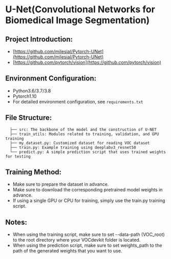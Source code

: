 # U-Net(Convolutional Networks for Biomedical Image Segmentation)

## Project Introduction:
* [https://github.com/milesial/Pytorch-UNet](https://github.com/milesial/Pytorch-UNet)
* [https://github.com/pytorch/vision](https://github.com/pytorch/vision)

## Environment Configuration:
* Python3.6/3.7/3.8
* Pytorch1.10
* For detailed environment configuration, see ```requirements.txt```

## File Structure:
```
  ├── src: The backbone of the model and the construction of U-NET
  ├── train_utils: Modules related to training, validation, and GPU training
  ├── my_dataset.py: Customized dataset for reading VOC dataset
  ├── train.py: Example training using deeplabv3_resnet50
  └── predict.py: A simple prediction script that uses trained weights for testing
```


## Training Method:
* Make sure to prepare the dataset in advance.
* Make sure to download the corresponding pretrained model weights in advance.
* If using a single GPU or CPU for training, simply use the train.py training script.

## Notes:
* When using the training script, make sure to set --data-path (VOC_root) to the root directory 
  where your VOCdevkit folder is located.
* When using the prediction script, make sure to set weights_path to the path of the generated weights that you want to use.
